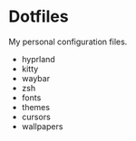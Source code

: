 # Dotfiles
My personal configuration files.
- hyprland
- kitty
- waybar
- zsh
- fonts
- themes
- cursors 
- wallpapers
